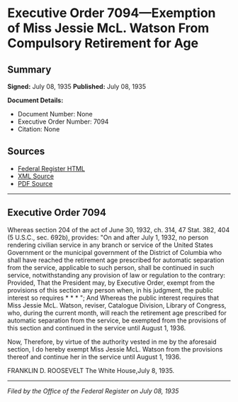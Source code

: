 # Executive Order 7094—Exemption of Miss Jessie McL. Watson From Compulsory Retirement for Age

## Summary

**Signed:** July 08, 1935
**Published:** July 08, 1935

**Document Details:**
- Document Number: None
- Executive Order Number: 7094
- Citation: None

## Sources
- [Federal Register HTML](https://www.presidency.ucsb.edu/documents/executive-order-7094-exemption-miss-jessie-mcl-watson-from-compulsory-retirement-for-age)
- [XML Source](None)
- [PDF Source](None)

---

## Executive Order 7094

Whereas section 204 of the act of June 30, 1932, ch. 314, 47 Stat. 382, 404 (5 U.S.C., sec. 692b), provides:
"On and after July 1, 1932, no person rendering civilian service in any branch or service of the United States Government or the municipal government of the District of Columbia who shall have reached the retirement age prescribed for automatic separation from the service, applicable to such person, shall be continued in such service, notwithstanding any provision of law or regulation to the contrary: Provided, That the President may, by Executive Order, exempt from the provisions of this section any person when, in his judgment, the public interest so requires * * * ";
And Whereas the public interest requires that Miss Jessie McL. Watson, reviser, Catalogue Division, Library of Congress, who, during the current month, will reach the retirement age prescribed for automatic separation from the service, be exempted from the provisions of this section and continued in the service until August 1, 1936.

Now, Therefore, by virtue of the authority vested in me by the aforesaid section, I do hereby exempt Miss Jessie McL. Watson from the provisions thereof and continue her in the service until August 1, 1936.

FRANKLIN D. ROOSEVELT
The White House,July 8, 1935.

---

*Filed by the Office of the Federal Register on July 08, 1935*
